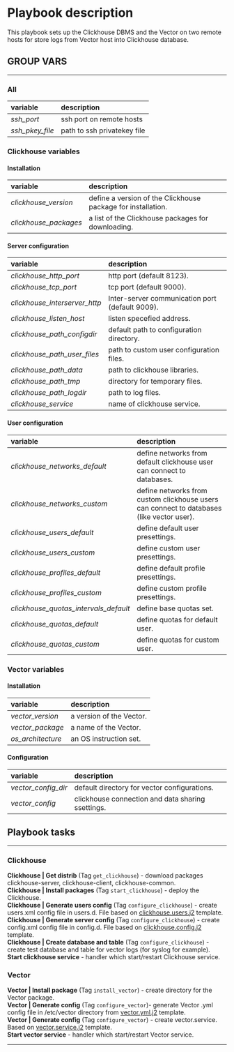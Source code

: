 # Playbook description

This playbook sets up the Clickhouse DBMS and the Vector on two remote hosts for store logs from Vector host into Clickhouse database.

## GROUP VARS

___

### All

| variable | description |
|:---|:---|
| _ssh_port_ | ssh port on remote hosts |
| _ssh_pkey_file_ | path to ssh privatekey file |

### Clickhouse variables

#### __Installation__

| variable | description |
|:---|:---|
| _clickhouse_version_ | define a version of the Clickhouse package for installation.|
| _clickhouse_packages_ | a list of the Clickhouse packages for downloading. |

#### __Server configuration__

| variable | description |
|:---|:---|
| _clickhouse_http_port_ | http port (default 8123). |
| _clickhouse_tcp_port_ | tcp port (default 9000). |
| _clickhouse_interserver_http_ | Inter-server communication port (default 9009). |
| _clickhouse_listen_host_ | listen specefied address. |
| _clickhouse_path_configdir_ | default path to configuration directory. |
| _clickhouse_path_user_files_ | path to custom user configuration files. |
| _clickhouse_path_data_ | path to clickhouse libraries. |
| _clickhouse_path_tmp_ | directory for temporary files. |
| _clickhouse_path_logdir_ | path to log files. |
| _clickhouse_service_ | name of clickhouse service. |

#### __User configuration__

| variable | description |
|:---|:---|
| _clickhouse_networks_default_ | define networks from default clickhouse user can connect to databases. |
| _clickhouse_networks_custom_ | define networks from custom clickhouse users can connect to databases (like vector user). |
| _clickhouse_users_default_ | define default user presettings. |
| _clickhouse_users_custom_ | define custom user presettings. |
| _clickhouse_profiles_default_ | define default profile presettings. |
| _clickhouse_profiles_custom_ | define custom profile presettings. |
| _clickhouse_quotas_intervals_default_ | define base quotas set. |
| _clickhouse_quotas_default_ | define quotas for default user. |
| _clickhouse_quotas_custom_ | define quotas for custom user. |

### Vector variables

#### __Installation__

| variable | description |
|:---|:---|
| _vector_version_ | a version of the Vector. |
| _vector_package_ | a name of the Vector. |
| _os_architecture_ | an OS instruction set. |

#### __Configuration__

| variable | description |
|:---|:---|
| _vector_config_dir_ | default directory for vector configurations. |
| _vector_config_ | clickhouse connection and data sharing ssettings. |

## Playbook tasks

___

### Clickhouse

__Clickhouse | Get distrib__ (Tag `get_clickhouse`) - download packages clickhouse-server, clickhouse-client, clickhouse-common.\
__Clickhouse | Install packages__ (Tag `start_clickhouse`) - deploy the Clickhouse.\
__Clickhouse | Generate users config__ (Tag `configure_clickhouse`) - create users.xml config file in users.d. File based on [clickhouse.users.j2](templates/clickhouse.users.j2) template.\
__Clickhouse | Generate server config__ (Tag `configure_clickhouse`) - create config.xml config file in config.d. File based on [clickhouse.config.j2](templates/clickhouse.config.j2) template.\
__Clickhouse | Create database and table__ (Tag `configure_clickhouse`) - create test database and table for vector logs (for syslog for example).\
__Start clickhouse service__ - handler which start/restart Clickhouse service.

### Vector

__Vector | Install package__ (Tag `install_vector`) - create directory for the Vector package.\
__Vector | Generate config__ (Tag `configure_vector`)- generate Vector .yml config file in /etc/vector directory from [vector.yml.j2](templates/vector.yml.j2) template.\
__Vector | Generate config__ (Tag `configure_vector`) - create vector.service. Based on [vector.service.j2](templates/vector.service.j2) template.\
__Start vector service__ - handler which start/restart Vector service.

___
